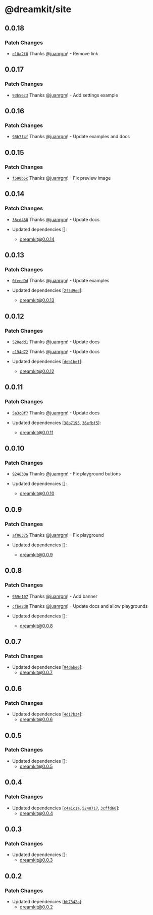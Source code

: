 # @dreamkit/site

## 0.0.18

### Patch Changes

- [`e18a2f8`](https://github.com/swordev/dreamkit/commit/e18a2f8e68a6d03a7292224374ba240bac27cb25) Thanks [@juanrgm](https://github.com/juanrgm)! - Remove link

## 0.0.17

### Patch Changes

- [`93b56c3`](https://github.com/swordev/dreamkit/commit/93b56c3052c4f278d75d77e632b459a92d53e197) Thanks [@juanrgm](https://github.com/juanrgm)! - Add settings example

## 0.0.16

### Patch Changes

- [`98b7f4f`](https://github.com/swordev/dreamkit/commit/98b7f4f04c2040674ea773afd96c11c581f50cef) Thanks [@juanrgm](https://github.com/juanrgm)! - Update examples and docs

## 0.0.15

### Patch Changes

- [`f590b5c`](https://github.com/swordev/dreamkit/commit/f590b5c11c0e139d807ae80b4d3cd27975ff48b0) Thanks [@juanrgm](https://github.com/juanrgm)! - Fix preview image

## 0.0.14

### Patch Changes

- [`36cd460`](https://github.com/swordev/dreamkit/commit/36cd460008b1ff84898baac60e1a595945e2ec15) Thanks [@juanrgm](https://github.com/juanrgm)! - Update docs

- Updated dependencies []:
  - dreamkit@0.0.14

## 0.0.13

### Patch Changes

- [`0feed9d`](https://github.com/swordev/dreamkit/commit/0feed9d10d20363776d68c898581ee74196589f4) Thanks [@juanrgm](https://github.com/juanrgm)! - Update examples

- Updated dependencies [[`2f5d9ed`](https://github.com/swordev/dreamkit/commit/2f5d9ed235ad40d38843b4b541698c2c7ad610ef)]:
  - dreamkit@0.0.13

## 0.0.12

### Patch Changes

- [`520edd1`](https://github.com/swordev/dreamkit/commit/520edd196653eaecfd3ac6a8b30372f4680a487a) Thanks [@juanrgm](https://github.com/juanrgm)! - Update docs

- [`c194d72`](https://github.com/swordev/dreamkit/commit/c194d72006576aca2ebebb6dd8a45d8db9c2ade7) Thanks [@juanrgm](https://github.com/juanrgm)! - Update docs

- Updated dependencies [[`deb1bef`](https://github.com/swordev/dreamkit/commit/deb1bef614929920ead046fc04b81f7f1500feea)]:
  - dreamkit@0.0.12

## 0.0.11

### Patch Changes

- [`5a3c8f7`](https://github.com/swordev/dreamkit/commit/5a3c8f7a6e31f3c163c7092de8b68a8608222a6b) Thanks [@juanrgm](https://github.com/juanrgm)! - Update docs

- Updated dependencies [[`38b7195`](https://github.com/swordev/dreamkit/commit/38b7195b9da5a2b4329576fc808dba9cd8219326), [`36efbf5`](https://github.com/swordev/dreamkit/commit/36efbf581979abdeae0d6529ca2277ce033469ea)]:
  - dreamkit@0.0.11

## 0.0.10

### Patch Changes

- [`924830a`](https://github.com/swordev/dreamkit/commit/924830ab5acad80ec0e809caadf2ad7d1f0879c7) Thanks [@juanrgm](https://github.com/juanrgm)! - Fix playground buttons

- Updated dependencies []:
  - dreamkit@0.0.10

## 0.0.9

### Patch Changes

- [`af06375`](https://github.com/swordev/dreamkit/commit/af0637554c6579dbf31667a8e47807242ece5baf) Thanks [@juanrgm](https://github.com/juanrgm)! - Fix playground

- Updated dependencies []:
  - dreamkit@0.0.9

## 0.0.8

### Patch Changes

- [`959e107`](https://github.com/swordev/dreamkit/commit/959e107e9c2f515ef5e4fdbe295ea32b515736f7) Thanks [@juanrgm](https://github.com/juanrgm)! - Add banner

- [`cfbe2d8`](https://github.com/swordev/dreamkit/commit/cfbe2d867f360cdf896c047ed9ddc750131435ca) Thanks [@juanrgm](https://github.com/juanrgm)! - Update docs and allow playgrounds

- Updated dependencies []:
  - dreamkit@0.0.8

## 0.0.7

### Patch Changes

- Updated dependencies [[`94dabe6`](https://github.com/swordev/dreamkit/commit/94dabe6e524b68b08312b03eaeea11f76202afb7)]:
  - dreamkit@0.0.7

## 0.0.6

### Patch Changes

- Updated dependencies [[`4d17b34`](https://github.com/swordev/dreamkit/commit/4d17b3496823f22cdf1ec76525fa87ba59c463d5)]:
  - dreamkit@0.0.6

## 0.0.5

### Patch Changes

- Updated dependencies []:
  - dreamkit@0.0.5

## 0.0.4

### Patch Changes

- Updated dependencies [[`c4a1c1a`](https://github.com/swordev/dreamkit/commit/c4a1c1a4263a7f871cdb04105aa466a81820c583), [`5248717`](https://github.com/swordev/dreamkit/commit/52487177cdbc7f90643bfcffa807f682cca84704), [`3cffd60`](https://github.com/swordev/dreamkit/commit/3cffd60ad52786b46faa1e6c48e43537cde13cc7)]:
  - dreamkit@0.0.4

## 0.0.3

### Patch Changes

- Updated dependencies []:
  - dreamkit@0.0.3

## 0.0.2

### Patch Changes

- Updated dependencies [[`bb7342a`](https://github.com/swordev/dreamkit/commit/bb7342a702f67d5b17c0908fb58a42cb7d9fe62b)]:
  - dreamkit@0.0.2
